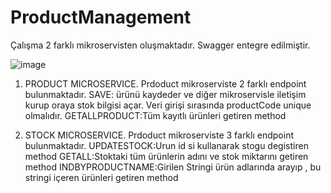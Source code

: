 # ProductManagement

Çalışma 2 farklı mikroservisten oluşmaktadır.
Swagger entegre edilmiştir. 

![image](https://user-images.githubusercontent.com/107306557/199033520-96530ff7-b8cf-4864-a8d9-0236813033bb.png)
1. PRODUCT MICROSERVICE.
Prdoduct mikroserviste 2 farklı endpoint bulunmaktadır.
SAVE: ürünü kaydeder ve diğer mikroservisle iletişim kurup oraya stok bilgisi açar.
Veri girişi sırasında productCode unique olmalıdır.
GETALLPRODUCT:Tüm kayıtlı ürünleri getiren method

2. STOCK MICROSERVICE.
Prdoduct mikroserviste 3 farklı endpoint bulunmaktadır.
UPDATESTOCK:Urun id si kullanarak stogu degistiren method
GETALL:Stoktaki tüm ürünlerin adını ve stok miktarını getiren method
INDBYPRODUCTNAME:Girilen Stringi ürün adlarında arayıp , bu stringi içeren ürünleri getiren method


